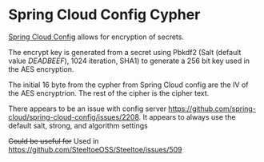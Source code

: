 # Spring Cloud Config Cypher

[Spring Cloud Config](https://docs.spring.io/spring-cloud-config/docs/current/reference/html/) allows for encryption of secrets. 

The encrypt key is generated from a secret using Pbkdf2 (Salt (default value *DEADBEEF*), 1024 iteration, SHA1) to generate a 256 bit key used in the AES encryption.

The initial 16 byte from the cypher from Spring Cloud config are the IV of the AES encryptrion. The rest of the cipher is the cipher text. 

There appears to be an issue with config server https://github.com/spring-cloud/spring-cloud-config/issues/2208. It appears to always use the default salt, strong, and algorithm settings

~~Could be useful for~~ Used in https://github.com/SteeltoeOSS/Steeltoe/issues/509
